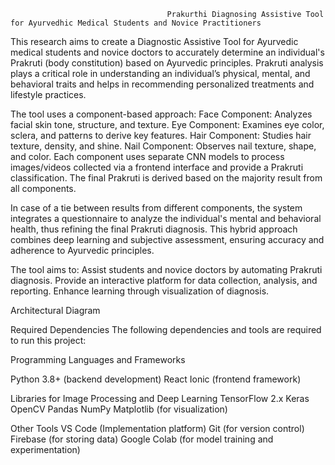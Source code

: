                                        Prakurthi Diagnosing Assistive Tool for Ayurvedhic Medical Students and Novice Practitioners
                                       
This research aims to create a Diagnostic Assistive Tool for Ayurvedic medical students and novice doctors to accurately determine an individual's Prakruti (body constitution) based on Ayurvedic principles. Prakruti analysis plays a critical role in understanding an individual’s physical, mental, and behavioral traits and helps in recommending personalized treatments and lifestyle practices.

The tool uses a component-based approach:
Face Component: Analyzes facial skin tone, structure, and texture.
Eye Component: Examines eye color, sclera, and patterns to derive key features.
Hair Component: Studies hair texture, density, and shine.
Nail Component: Observes nail texture, shape, and color.
Each component uses separate CNN models to process images/videos collected via a frontend interface and provide a Prakruti classification. The final Prakruti is derived based on the majority result from all components.

In case of a tie between results from different components, the system integrates a questionnaire to analyze the individual's mental and behavioral health, thus refining the final Prakruti diagnosis. This hybrid approach combines deep learning and subjective assessment, ensuring accuracy and adherence to Ayurvedic principles.

The tool aims to:
Assist students and novice doctors by automating Prakruti diagnosis.
Provide an interactive platform for data collection, analysis, and reporting.
Enhance learning through visualization of diagnosis.

Architectural Diagram


Required Dependencies
The following dependencies and tools are required to run this project:

Programming Languages and Frameworks

Python 3.8+ (backend development)
React Ionic (frontend framework)

Libraries for Image Processing and Deep Learning
TensorFlow 2.x
Keras
OpenCV
Pandas
NumPy
Matplotlib (for visualization)

Other Tools
VS Code (Implementation platform)
Git (for version control)
Firebase (for storing data)
Google Colab (for model training and experimentation)

